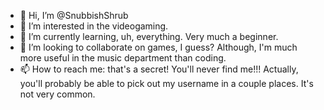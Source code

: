 - 👋 Hi, I’m @SnubbishShrub
- 👀 I’m interested in the videogaming.
- 🌱 I’m currently learning, uh, everything. Very much a beginner.
- 💞️ I’m looking to collaborate on games, I guess? Although, I'm much more useful in the music department than coding.
- 📫 How to reach me: that's a secret! You'll never find me!!! Actually, you'll probably be able to pick out my username in a couple places. It's not very common.

<!---
SnubbishShrub/SnubbishShrub is a ✨ special ✨ repository because its `README.md` (this file) appears on your GitHub profile.
You can click the Preview link to take a look at your changes.
--->
